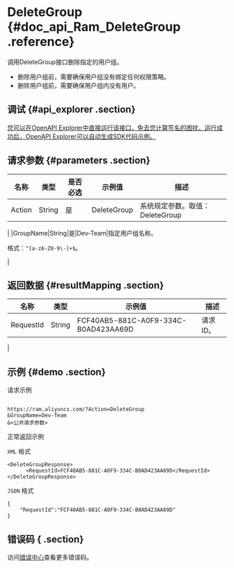 # DeleteGroup {#doc_api_Ram_DeleteGroup .reference}

调用DeleteGroup接口删除指定的用户组。

-   删除用户组前，需要确保用户组没有绑定任何权限策略。
-   删除用户组前，需要确保用户组内没有用户。

## 调试 {#api_explorer .section}

[您可以在OpenAPI Explorer中直接运行该接口，免去您计算签名的困扰。运行成功后，OpenAPI Explorer可以自动生成SDK代码示例。](https://api.aliyun.com/#product=Ram&api=DeleteGroup&type=RPC&version=2015-05-01)

## 请求参数 {#parameters .section}

|名称|类型|是否必选|示例值|描述|
|--|--|----|---|--|
|Action|String|是|DeleteGroup|系统规定参数。取值：DeleteGroup

 |
|GroupName|String|是|Dev-Team|指定用户组名称。

 格式：`^[a-zA-Z0-9\-]+$`。

 |

## 返回数据 {#resultMapping .section}

|名称|类型|示例值|描述|
|--|--|---|--|
|RequestId|String|FCF40AB5-881C-A0F9-334C-B0AD423AA69D|请求ID。

 |

## 示例 {#demo .section}

请求示例

``` {#request_demo}

https://ram.aliyuncs.com/?Action=DeleteGroup
&GroupName=Dev-Team
&<公共请求参数>

```

正常返回示例

`XML` 格式

``` {#xml_return_success_demo}
<DeleteGroupResponse>
      <RequestId>FCF40AB5-881C-A0F9-334C-B0AD423AA69D</RequestId>
</DeleteGroupResponse>
```

`JSON` 格式

``` {#json_return_success_demo}
{
	"RequestId":"FCF40AB5-881C-A0F9-334C-B0AD423AA69D"
}
```

## 错误码 { .section}

访问[错误中心](https://error-center.alibabacloud.com/status/product/Ram)查看更多错误码。

